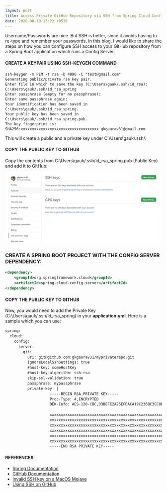 ```yaml
---
layout: post
title: Access Private GitHub Repository via SSH from Spring Cloud Config
date: 2020-08-10 13:22 +0530
---
```


Username/Passwords are nice. But SSH is better, since it avoids having to re-type and remember your passwords. In this blog, I would like to share the steps on how you can configure SSH access to your GitHub repository from a Spring Boot application which runs a Config Server.

#### CREATE A KEYPAIR USING SSH-KEYGEN COMMAND

```ssh
ssh-keygen -m PEM -t rsa -b 4096 -C "test@gmail.com"
Generating public/private rsa key pair.
Enter file in which to save the key (C:\Users\gauk/.ssh/id_rsa): C:\Users\gauk/.ssh/id_rsa_spring
Enter passphrase (empty for no passphrase):
Enter same passphrase again:
Your identification has been saved in C:\Users\gauk/.ssh/id_rsa_spring.
Your public key has been saved in C:\Users\gauk/.ssh/id_rsa_spring.pub.
The key fingerprint is:
SHA256:xxxxxxxxxxxxxxxxxxxxxxxxxxxxxxxxxxx gkgaurav31@gmail.com
```

This will create a public and a private key under C:\Users\gauk/.ssh/.

#### COPY THE PUBLIC KEY TO GITHUB

Copy the contents from C:\Users\gauk/.ssh/id_rsa_spring.pub (Public Key) and add it to GitHub:

![ssh-key-github](/assets/ssh-key-github.png)

### CREATE A SPRING BOOT PROJECT WITH THE CONFIG SERVER DEPENDENCY:

```xml
<dependency>
    <groupId>org.springframework.cloud</groupId>
    <artifactId>spring-cloud-config-server</artifactId>
</dependency>
```

#### COPY THE PUBLIC KEY TO GITHUB

Now, you would need to add the Private Key (C:\Users\gauk/.ssh/id_rsa_spring) in your __application.yml__. Here is a sample which you can use:

```xml
spring:
  cloud:
    config:
      server:
        git:
          uri: git@github.com:gkgaurav31/myprivaterepo.git
          ignoreLocalSshSettings: true
          #host-key: someHostKey
          #host-key-algorithm: ssh-rsa
          skip-ssl-validation: true
          passphrase: mypassphrase
          private-key: |
                    -----BEGIN RSA PRIVATE KEY-----
                    Proc-Type: 4,ENCRYPTED
                    DEK-Info: AES-128-CBC,D3BEFE2A26EFDACA19C236BC3EC8B00A
                    
                    xxxxxxxxxxxxxxxxxxxxxxxxxxxxxxxxxxxxxxxxxxxxxxxxxxxxxxxxxxxxxxxx
                    xxxxxxxxxxxxxxxxxxxxxxxxxxxxxxxxxxxxxxxxxxxxxxxxxxxxxxxxxxxxxxxx
                    xxxxxxxxxxxxxxxxxxxxxxxxxxxxxxxxxxxxxxxxxxxxxxxxxxxxxxxxxxxxxxxx
                    xxxxxxxxxxxxxxxxxxxxxxxxxxxxxxxxxxxxxxxxxxxxxxxxxxxxxxxxxxxxxxxx
                    xxxxxxxxxxxxxxxxxxxxxxxxxxxxxxxxxxxxxxxxxxxxxxxxxxxxxxxxxxxxxxxx
                    xxxxxxxxxxxxxxxxxxxxxxxxxxxxxxxxxxxxxxxxxxxxxxxxxxxxxxxxxxxxxxxx
                    -----END RSA PRIVATE KEY-----
```



#### REFERENCES

- [Spring Documentation](https://cloud.spring.io/spring-cloud-static/spring-cloud-config/2.0.0.M6/single/spring-cloud-config.html#_git_ssh_configuration_using_properties)
- [GitHub Documentation](https://docs.github.com/en/github/authenticating-to-github/generating-a-new-ssh-key-and-adding-it-to-the-ssh-agent)
- [Invalid SSH key on a MacOS Mojave](https://skryvets.com/blog/2019/05/27/solved-issue-spring-cloud-config-server-private-ssh-key/)
- [Using SSH on GitHub](https://www.youtube.com/watch?v=WgZIv5HI44o)